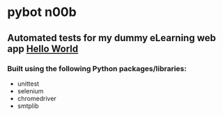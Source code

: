 # pybot n00b

## Automated tests for my dummy eLearning web app [Hello World](https://shafin-elearning.herokuapp.com/)

### Built using the following Python packages/libraries:
* unittest
* selenium
* chromedriver
* smtplib
